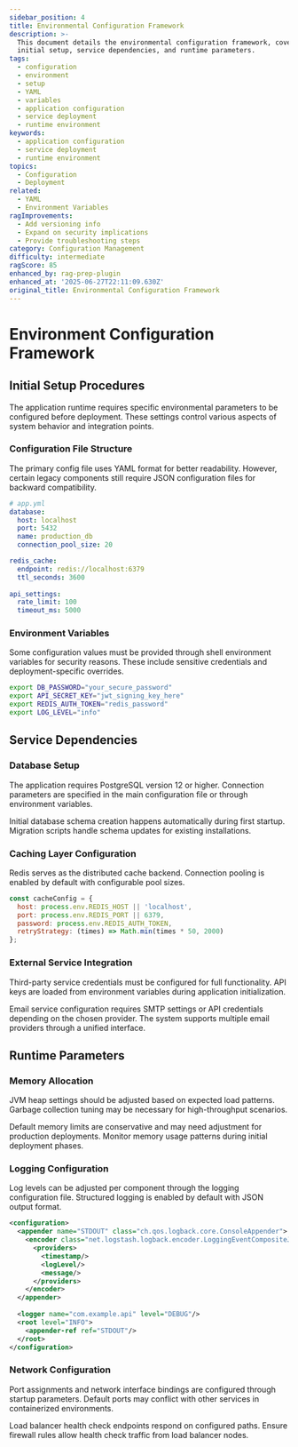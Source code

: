 ```yaml
---
sidebar_position: 4
title: Environmental Configuration Framework
description: >-
  This document details the environmental configuration framework, covering
  initial setup, service dependencies, and runtime parameters.
tags:
  - configuration
  - environment
  - setup
  - YAML
  - variables
  - application configuration
  - service deployment
  - runtime environment
keywords:
  - application configuration
  - service deployment
  - runtime environment
topics:
  - Configuration
  - Deployment
related:
  - YAML
  - Environment Variables
ragImprovements:
  - Add versioning info
  - Expand on security implications
  - Provide troubleshooting steps
category: Configuration Management
difficulty: intermediate
ragScore: 85
enhanced_by: rag-prep-plugin
enhanced_at: '2025-06-27T22:11:09.630Z'
original_title: Environmental Configuration Framework
---
```


# Environment Configuration Framework

## Initial Setup Procedures

The application runtime requires specific environmental parameters to be configured before deployment. These settings control various aspects of system behavior and integration points.

### Configuration File Structure

The primary config file uses YAML format for better readability. However, certain legacy components still require JSON configuration files for backward compatibility.

```yaml
# app.yml
database:
  host: localhost
  port: 5432
  name: production_db
  connection_pool_size: 20

redis_cache:
  endpoint: redis://localhost:6379
  ttl_seconds: 3600
  
api_settings:
  rate_limit: 100
  timeout_ms: 5000
```

### Environment Variables

Some configuration values must be provided through shell environment variables for security reasons. These include sensitive credentials and deployment-specific overrides.

```bash
export DB_PASSWORD="your_secure_password"
export API_SECRET_KEY="jwt_signing_key_here"
export REDIS_AUTH_TOKEN="redis_password"
export LOG_LEVEL="info"
```

## Service Dependencies

### Database Setup

The application requires PostgreSQL version 12 or higher. Connection parameters are specified in the main configuration file or through environment variables.

Initial database schema creation happens automatically during first startup. Migration scripts handle schema updates for existing installations.

### Caching Layer Configuration

Redis serves as the distributed cache backend. Connection pooling is enabled by default with configurable pool sizes.

```javascript
const cacheConfig = {
  host: process.env.REDIS_HOST || 'localhost',
  port: process.env.REDIS_PORT || 6379,
  password: process.env.REDIS_AUTH_TOKEN,
  retryStrategy: (times) => Math.min(times * 50, 2000)
};
```

### External Service Integration

Third-party service credentials must be configured for full functionality. API keys are loaded from environment variables during application initialization.

Email service configuration requires SMTP settings or API credentials depending on the chosen provider. The system supports multiple email providers through a unified interface.

## Runtime Parameters

### Memory Allocation

JVM heap settings should be adjusted based on expected load patterns. Garbage collection tuning may be necessary for high-throughput scenarios.

Default memory limits are conservative and may need adjustment for production deployments. Monitor memory usage patterns during initial deployment phases.

### Logging Configuration

Log levels can be adjusted per component through the logging configuration file. Structured logging is enabled by default with JSON output format.

```xml
<configuration>
  <appender name="STDOUT" class="ch.qos.logback.core.ConsoleAppender">
    <encoder class="net.logstash.logback.encoder.LoggingEventCompositeJsonEncoder">
      <providers>
        <timestamp/>
        <logLevel/>
        <message/>
      </providers>
    </encoder>
  </appender>
  
  <logger name="com.example.api" level="DEBUG"/>
  <root level="INFO">
    <appender-ref ref="STDOUT"/>
  </root>
</configuration>
```

### Network Configuration

Port assignments and network interface bindings are configured through startup parameters. Default ports may conflict with other services in containerized environments.

Load balancer health check endpoints respond on configured paths. Ensure firewall rules allow health check traffic from load balancer nodes.
